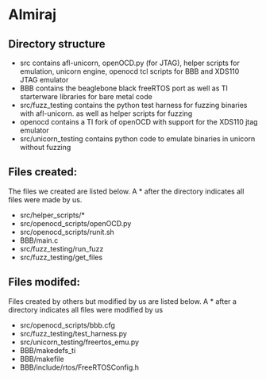 # Almiraj

## Directory structure

* src contains afl-unicorn, openOCD.py (for JTAG), helper scripts for emulation, unicorn engine, openocd tcl scripts for BBB and XDS110 JTAG emulator
* BBB contains the beaglebone black freeRTOS port as well as TI starterware libraries for bare metal code
* src/fuzz_testing contains the python test harness for fuzzing binaries with afl-unicorn. as well as helper scripts for fuzzing
* openocd contains a TI fork of openOCD with support for the XDS110 jtag emulator
* src/unicorn_testing contains python code to emulate binaries in unicorn without fuzzing

## Files created:

The files we created are listed below. A \* after the directory indicates all files were made by us.

* src/helper_scripts/\*
* src/openocd_scripts/openOCD.py
* src/openocd_scripts/runit.sh
* BBB/main.c
* src/fuzz_testing/run_fuzz
* src/fuzz_testing/get_files

## Files modifed:

Files created by others but modified by us are listed below. A \* after a directory indicates all files were modified by us

* src/openocd_scripts/bbb.cfg
* src/fuzz_testing/test_harness.py
* src/unicorn_testing/freertos_emu.py
* BBB/makedefs_ti
* BBB/makefile
* BBB/include/rtos/FreeRTOSConfig.h
